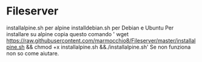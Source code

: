 # Fileserver
installalpine.sh per alpine
installdebian.sh per Debian e Ubuntu 
Per installare su alpine copia questo comando
' wget https://raw.githubusercontent.com/marmocchio8/Fileserver/master/installalpine.sh && chmod +x installalpine.sh &&./installalpine.sh' 
Se non funziona non so come aiutare. 
